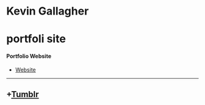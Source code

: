 Kevin Gallagher
=====================
portfoli site
========================



#### Portfolio Website


+ [Website](https://kevingallagher.github.io/style-guide/website2.html)



-------------------------------------------
## +[Tumblr](http://designshideout.tumblr.com/)


